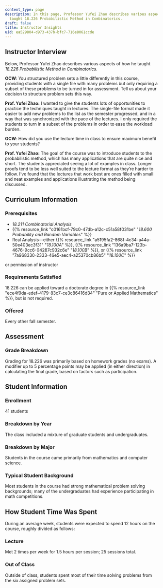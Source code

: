 ```yaml
---
content_type: page
description: In this page, Professor Yufei Zhao describes various aspects of how he
  taught 18.226 Probabilistic Method in Combinatorics.
draft: false
title: Instructor Insights
uid: ea529804-d973-437b-bfc7-716e8061ccde
---
```

## Instructor Interview

Below, Professor Yufei Zhao describes various aspects of how he taught *18.226* *Probabilistic Method in Combinatorics*.

**OCW**: You structured problem sets a little differently in this course, providing students with a single file with many problems but only requiring a subset of these problems to be turned in for assessment. Tell us about your decision to structure problem sets this way.

**Prof. Yufei Zhao:** I wanted to give the students lots of opportunities to practice the techniques taught in lectures. The single-file format made it easier to add new problems to the list as the semester progressed, and in a way that was synchronized with the pace of the lectures. I only required the students to turn in a subset of the problems in order to ease the workload burden.

**OCW**: How did you use the lecture time in class to ensure maximum benefit to your students?

**Prof. Yufei Zhao:** The goal of the course was to introduce students to the probabilistic method, which has many applications that are quite nice and short. The students appreciated seeing a lot of examples in class. Longer proofs tend to be less well suited to the lecture format as they’re harder to follow. I’ve found that the lectures that work best are ones filled with small and neat examples and applications illustrating the method being discussed.

## Curriculum Information

### Prerequisites

- *18.211 Combinatorial Analysis* 
- {{% resource_link "c0161bcf-79c0-47db-a12c-c51a58f031be" "*18.600 Probability and Random Variables*" %}}
- Real Analysis—either {{% resource_link "a5195fa2-868f-4c34-a44a-50e403ec3f31" "*18.100A*" %}}, {{% resource_link "136a9ba7-123b-4676-9cc6-04287c932c6e" "*18.100B*" %}}, or {{% resource_link "7a968330-2333-46e5-aec4-a25370cb86b5" "*18.100C*" %}}

or permission of instructor

### Requirements Satisfied

18.226 can be applied toward a doctorate degree in {{% resource_link "ece4f9da-edef-4179-83c7-ce3c86416d34" "Pure or Applied Mathematics" %}}, but is not required.

### Offered

Every other fall semester. 

## Assessment

### Grade Breakdown

Grading for 18.226 was primarily based on homework grades (no exams). A modifier up to 5 percentage points may be applied (in either direction) in calculating the final grade, based on factors such as participation.

## Student Information

### Enrollment

41 students

### Breakdown by Year

The class included a mixture of graduate students and undergraduates.

### Breakdown by Major

Students in the course came primarily from mathematics and computer science.

### Typical Student Background

Most students in the course had strong mathematical problem solving backgrounds; many of the undergraduates had experience participating in math competitions.

## How Student Time Was Spent

During an average week, students were expected to spend 12 hours on the course, roughly divided as follows:

### Lecture

Met 2 times per week for 1.5 hours per session; 25 sessions total.

### Out of Class

Outside of class, students spent most of their time solving problems from the six assigned problem sets.